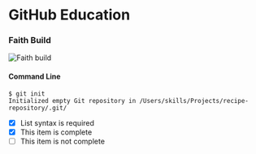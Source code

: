 # GitHub Education

### Faith Build
![Faith build](https://github.com/user-attachments/assets/0451258c-2e12-4a4a-b9ea-88ecc788b22c)


#### Command Line

```
$ git init
Initialized empty Git repository in /Users/skills/Projects/recipe-repository/.git/
```

- [x] List syntax is required
- [x] This item is complete
- [ ] This item is not complete
